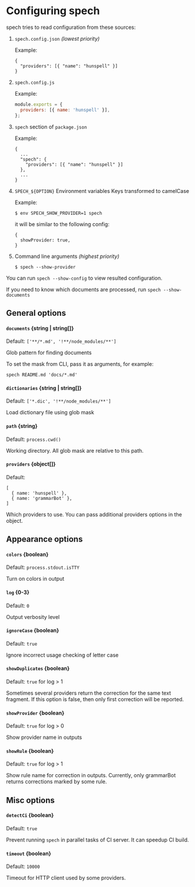 # Configuring spech

spech tries to read configuration from these sources:

1. `spech.config.json` *(lowest priority)*

    Example:
    
    ```
    {
      "providers": [{ "name": "hunspell" }]
    }
    ```

2. `spech.config.js`

    Example:
    
    ```js
    module.exports = {
      providers: [{ name: 'hunspell' }],
    };
    ```

3. `spech` section of `package.json`

    Example:
    
    ```
    {
      ...
      "spech": {
        "providers": [{ "name": "hunspell" }]
      },
      ...
    }
    ```

4. `SPECH_${OPTION}` Environment variables Keys transformed to camelCase

    Example:
    
    ```
    $ env SPECH_SHOW_PROVIDER=1 spech
    ```
    
    it will be similar to the following config:
    
    ```
    {
      showProvider: true,
    }
    ```

5. Command line arguments *(highest priority)*

    ```
    $ spech --show-provider
    ```

You can run `spech --show-config` to view resulted configuration.

If you need to know which documents are processed, run `spech --show-documents`

## General options

#### `documents` {string | string[]}

Default: `['**/*.md', '!**/node_modules/**']`

Glob pattern for finding documents

To set the mask from CLI, pass it as arguments, for example:

`spech README.md 'docs/*.md'`

#### `dictionaries` {string | string[]}

Default: `['*.dic', '!**/node_modules/**']`

Load dictionary file using glob mask

#### `path` {string}

Default: `process.cwd()`

Working directory. All glob mask are relative to this path.

#### `providers` {object[]}

Default:
```
[
  { name: 'hunspell' },
  { name: 'grammarBot' },
]
```

Which providers to use. You can pass additional providers options in the object.

## Appearance options

#### `colors` {boolean}

Default: `process.stdout.isTTY`

Turn on colors in output

#### `log` {0-3}

Default: `0`

Output verbosity level

#### `ignoreCase` {boolean}

Default: `true`

Ignore incorrect usage checking of letter case

#### `showDuplicates` {boolean}

Default: `true` for log > 1

Sometimes several providers return the correction for the same text fragment.
If this option is false, then only first correction will be reported.

#### `showProvider` {boolean}

Default: `true` for log > 0

Show provider name in outputs

#### `showRule` {boolean}

Default: `true` for log > 1

Show rule name for correction in outputs. Currently, only grammarBot returns
corrections marked by some rule.

## Misc options

#### `detectCi` {boolean}

Default: `true`

Prevent running `spech` in parallel tasks of CI server. It can speedup CI
build.

#### `timeout` {boolean}

Default: `10000`

Timeout for HTTP client used by some providers.
